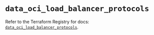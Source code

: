 # `data_oci_load_balancer_protocols`

Refer to the Terraform Registry for docs: [`data_oci_load_balancer_protocols`](https://registry.terraform.io/providers/oracle/oci/6.18.0/docs/data-sources/load_balancer_protocols).
